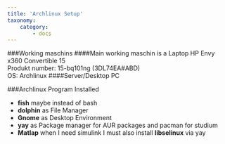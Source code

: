 ```yaml
---
title: 'Archlinux Setup'
taxonomy:
    category:
        - docs
---
```


###Working maschins
####Main working maschin is a Laptop
HP Envy x360 Convertible 15  
Produkt number: 15-bq101ng (3DL74EA#ABD)  
OS: Archlinux
####Server/Desktop PC

###Archlinux Program Installed
* **fish** maybe instead of bash
* **dolphin** as File Manager
* **Gnome** as Desktop Environment
* **yay** as Package manager for AUR packages and pacman
for studium
* **Matlap** when I need simulink I must also install **libselinux** via yay